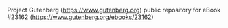 Project Gutenberg (https://www.gutenberg.org) public repository for eBook #23162 (https://www.gutenberg.org/ebooks/23162)
